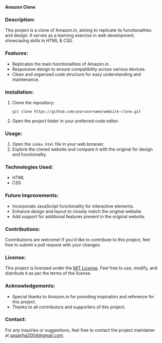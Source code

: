 **Amazon Clone**

### Description:
This project is a clone of Amazon.in, aiming to replicate its functionalities and design. It serves as a learning exercise in web development, showcasing skills in HTML & CSS.

### Features:
- Replicates the main functionalities of Amazon.in.
- Responsive design to ensure compatibility across various devices.
- Clean and organized code structure for easy understanding and maintenance.

### Installation:
1. Clone the repository:
   ```bash
   git clone https://github.com/yourusername/website-clone.git
   ```
2. Open the project folder in your preferred code editor.

### Usage:
1. Open the `index.html` file in your web browser.
2. Explore the cloned website and compare it with the original for design and functionality.

### Technologies Used:
- HTML
- CSS

### Future Improvements:
- Incorporate JavaScript functionality for interactive elements.
- Enhance design and layout to closely match the original website.
- Add support for additional features present in the original website.

### Contributions:
Contributions are welcome! If you'd like to contribute to this project, feel free to submit a pull request with your changes.

### License:
This project is licensed under the [MIT License](LICENSE). Feel free to use, modify, and distribute it as per the terms of the license.

### Acknowledgements:
- Special thanks to Amazon.in for providing inspiration and reference for this project.
- Thanks to all contributors and supporters of this project.

### Contact:
For any inquiries or suggestions, feel free to contact the project maintainer at [sagarjha2004@gmail.com](mailto:sagarjha2004@gmail.com).
